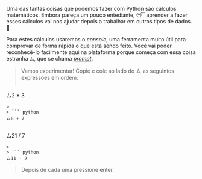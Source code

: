 Uma das tantas coisas que podemos fazer com Python são  cálculos matemáticos. Embora pareça um pouco entediante,  :sleeping: aprender a fazer esses cálculos vai nos ajudar depois a trabalhar em outros tipos de dados. :star_struck:

Para estes cálculos usaremos o *console*, uma ferramenta muito útil para comprovar de forma rápida o que está sendo feito. Você vai poder reconhecê-lo facilmente aqui na plataforma porque começa com essa coisa estranha `ム`, que se chama _[prompt](https://es.wikipedia.org/wiki/Prompt)_.

> Vamos experimentar! Copie e cole ao lado do ム as seguintes expressões em ordem:
>
> ``` python
ム2 * 3
```
>
> ``` python
ム8 + 7
```
>
> ``` python
ム21 / 7
```
>
> ``` python
ム11 - 2
```
> Depois de cada uma pressione enter.